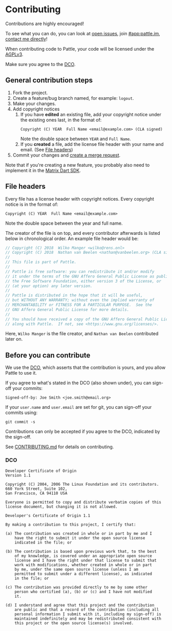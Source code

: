 # Contributing

  Contributions are highly encouraged!

  To see what you can do, you can look at
  [open issues](https://git.pattle.im/pattle/pattle/issues),
  join [#app:pattle.im](https://matrix.to/#/#app:pattle.im),
  [contact me directly](https://matrix.to/#/@wilko:pattle.im)!

  When contributing code to Pattle, your code will be licensed under the
  [AGPLv3](https://www.gnu.org/licenses/agpl-3.0.en.html).

  Make sure you agree to the [DCO](#DCO).

## General contribution steps

  1. Fork the project.
  2. Create a feature/bug branch named, for example: `logout`.
  3. Make your changes.
  4. Add copyright notices
      1. If you have **edited** an existing file, add your copyright notice
         under the existing ones last, in the format of:
         ```
         Copyright (C) YEAR  Full Name <email@example.com> (CLA signed)
         ```
         Note the double space between `YEAR` and `Full Name`.
      2. If you **created** a file, add the license file header with your name
         and email. (See [File headers](#file-headers))
  5. Commit your changes and
     [create a merge request](https://git.pattle.im/pattle/pattle/merge_requests/new).

  Note that if you're creating a new feature, you probably also need to implement
  it in the [Matrix Dart SDK](https://git.pattle.im/pattle/library/matrix-dart-sdk).

## File headers

  Every file has a license header with copyright notices. Every copyright
  notice is in the format of:
  ```
  Copyright (C) YEAR  Full Name <email@example.com>
  ```
  Note the double space between the year and full name.

  The creator of the file is on top, and every contributor afterwards is
  listed below in chronological order. An example file header would be:

  ```dart
  // Copyright (C) 2018  Wilko Manger <wilko@rens.onl>
  // Copyright (C) 2018  Nathan van Beelen <nathan@vanbeelen.org> (CLA signed)
  //
  // This file is part of Pattle.
  //
  // Pattle is free software: you can redistribute it and/or modify
  // it under the terms of the GNU Affero General Public License as published by
  // the Free Software Foundation, either version 3 of the License, or
  // (at your option) any later version.
  //
  // Pattle is distributed in the hope that it will be useful,
  // but WITHOUT ANY WARRANTY; without even the implied warranty of
  // MERCHANTABILITY or FITNESS FOR A PARTICULAR PURPOSE.  See the
  // GNU Affero General Public License for more details.
  //
  // You should have received a copy of the GNU Affero General Public License
  // along with Pattle.  If not, see <https://www.gnu.org/licenses/>.
  ```

  Here, `Wilko Manger` is the file creator, and `Nathan van Beelen` contributed later on.

## Before you can contribute

   We use the [DCO](https://developercertificate.org/), which asserts that the
   contribution is yours, and you allow Pattle to use it.

   If you agree to what's stated in the DCO (also shown under), you can
   sign-off your commits:

   ```
   Signed-off-by: Joe Smith <joe.smith@email.org>
   ```

   If your `user.name` and `user.email` are set for git, you can
   sign-off your commits using:

   ```
   git commit -s
   ```

   Contributions can only be accepted if you agree to the DCO,
   indicated by the sign-off.
   
   See [CONTRIBUTING.md](CONTRIBUTING.md) for details on contributing.

### DCO

   ```text
   Developer Certificate of Origin
   Version 1.1

   Copyright (C) 2004, 2006 The Linux Foundation and its contributors.
   660 York Street, Suite 102,
   San Francisco, CA 94110 USA

   Everyone is permitted to copy and distribute verbatim copies of this
   license document, but changing it is not allowed.

   Developer's Certificate of Origin 1.1

   By making a contribution to this project, I certify that:

   (a) The contribution was created in whole or in part by me and I
       have the right to submit it under the open source license
       indicated in the file; or

   (b) The contribution is based upon previous work that, to the best
       of my knowledge, is covered under an appropriate open source
       license and I have the right under that license to submit that
       work with modifications, whether created in whole or in part
       by me, under the same open source license (unless I am
       permitted to submit under a different license), as indicated
       in the file; or

   (c) The contribution was provided directly to me by some other
       person who certified (a), (b) or (c) and I have not modified
       it.

   (d) I understand and agree that this project and the contribution
       are public and that a record of the contribution (including all
       personal information I submit with it, including my sign-off) is
       maintained indefinitely and may be redistributed consistent with
       this project or the open source license(s) involved.
   ```